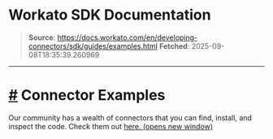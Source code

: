 # Workato SDK Documentation

> **Source**: https://docs.workato.com/en/developing-connectors/sdk/guides/examples.html
> **Fetched**: 2025-09-08T18:35:39.260969

---

# [#](<#connector-examples>) Connector Examples

Our community has a wealth of connectors that you can find, install, and inspect the code. Check them out [here. (opens new window)](<https://app.workato.com/browse/connectors>)

